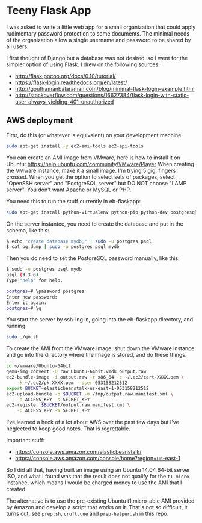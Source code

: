 Teeny Flask App
=====

I was asked to write a little web app for a small organization that could
apply rudimentary password protection to some documents. The minimal needs
of the organization allow a single username and password to be shared by
all users.

I first thought of Django but a database was not desired, so I went for the
simpler option of using Flask. I drew on the following sources.

* http://flask.pocoo.org/docs/0.10/tutorial/
* https://flask-login.readthedocs.org/en/latest/
* http://gouthamanbalaraman.com/blog/minimal-flask-login-example.html
* http://stackoverflow.com/questions/16627384/flask-login-with-static-user-always-yielding-401-unauthorized

AWS deployment
----

First, do this (or whatever is equivalent) on your development machine.

```bash
sudo apt-get install -y ec2-ami-tools ec2-api-tools
```

You can create an AMI image from VMware, here is how to install it on Ubuntu:
https://help.ubuntu.com/community/VMware/Player
When creating the VMware instance, make it a small image. I'm trying 5 gig,
fingers crossed. When you get the option to select sets of packages, select
"OpenSSH server" and "PostgreSQL server" but DO NOT choose "LAMP server". You
don't want Apache or MySQL or PHP.

You need this to run the stuff currently in eb-flaskapp:
```bash
sudo apt-get install python-virtualenv python-pip python-dev postgresql-server-dev-all git
```

On the server instantce, you need to create the database and put in the schema, like this:
```bash
$ echo "create database mydb;" | sudo -u postgres psql
$ cat pg.dump | sudo -u postgres psql mydb
```

Then you do need to set the PostgreSQL password manually, like this:
```bash
$ sudo -u postgres psql mydb
psql (9.3.6)
Type "help" for help.

postgres=# \password postgres
Enter new password:
Enter it again:
postgres=# \q
```

You start the server by ssh-ing in, going into the eb-flaskapp directory, and running
```bash
sudo ./go.sh
```

To create the AMI from the VMware image, shut down the VMware instance and go into the
directory where the image is stored, and do these things.

```bash
cd ~/vmware/Ubuntu-64bit
qemu-img convert -O raw Ubuntu-64bit.vmdk output.raw
ec2-bundle-image -i output.raw -r x86_64 -c ~/.ec2/cert-XXXX.pem \
    -k ~/.ec2/pk-XXXX.pem --user 053158212512
export BUCKET=elasticbeanstalk-us-east-1-053158212512
ec2-upload-bundle -b $BUCKET -m /tmp/output.raw.manifest.xml \
    -a ACCESS_KEY -s SECRET_KEY
ec2-register $BUCKET/output.raw.manifest.xml \
    -O ACCESS_KEY -W SECRET_KEY
```

I've learned a heck of a lot about AWS over the past few days but I've neglected to keep
good notes. That is regrettable.

Important stuff:

* https://console.aws.amazon.com/elasticbeanstalk/
* https://console.aws.amazon.com/console/home?region=us-east-1

So I did all that, having built an image using an Ubuntu 14.04 64-bit server ISO, and
what I found was that the result does not qualify for the `t1.micro` instance, which
means I would be charged money to use the AMI that I created.

The alternative is to use the pre-existing Ubuntu t1.micro-able AMI provided by
Amazon and develop a script that works on it. That's not so difficult, it turns out,
see `prep.sh`, `cruft.uue` and `prep-helper.sh` in this repo.
